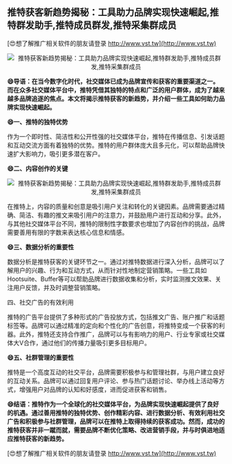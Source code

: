 ## **推特获客新趋势揭秘：工具助力品牌实现快速崛起,推特群发助手,推特成员群发,推特采集群成员**

[😍想了解推广相关软件的朋友请登录 http://www.vst.tw](http://www.vst.tw)

 <center><img src="https://vst.tw/MP4/tuiguang/png/7.png" alt="推特获客新趋势揭秘：工具助力品牌实现快速崛起,推特群发助手,推特成员群发,推特采集群成员"></center>

**😄导语：在当今数字化时代，社交媒体已成为品牌宣传和获客的重要渠道之一。而在众多社交媒体平台中，推特凭借其独特的特点和广泛的用户群体，成为了越来越多品牌追逐的焦点。本文将揭示推特获客的新趋势，并介绍一些工具如何助力品牌实现快速崛起。**

**😄一、推特的独特优势**

作为一个即时性、简洁性和公开性强的社交媒体平台，推特在传播信息、引发话题和互动交流方面有着独特的优势。推特的用户群体庞大且多元化，可以帮助品牌快速扩大影响力，吸引更多潜在客户。

**😄二、内容创作的关键**

 <center><img src="https://vst.tw/MP4/tuiguang/png/3.png" alt="推特获客新趋势揭秘：工具助力品牌实现快速崛起,推特群发助手,推特成员群发,推特采集群成员"></center>

在推特上，内容的质量和创意是吸引用户关注和转化的关键因素。品牌需要通过精确、简洁、有趣的推文来吸引用户的注意力，并鼓励用户进行互动和分享。此外，与其他社交媒体平台不同，推特的限制性字数要求也增加了内容创作的挑战，品牌需要善用有限的字数来表达核心信息和情感。

**😄三、数据分析的重要性**

数据分析是推特获客的关键环节之一。通过对推特数据进行深入分析，品牌可以了解用户的兴趣、行为和互动方式，从而针对性地制定营销策略。一些工具如Hootsuite、Buffer等可以帮助品牌进行数据收集和分析，实时监测推文效果、关注用户反馈，并及时调整营销策略。

四、社交广告的有效利用

推特的广告平台提供了多种形式的广告投放方式，包括推文广告、账户推广和话题标签等。品牌可以通过精准的定向和个性化的广告创意，将推特变成一个获客的利器。此外，推特还支持合作推广，品牌可以与有影响力的用户、行业专家或社交媒体大V合作，通过他们的传播力量吸引更多目标用户。

**😄五、社群管理的重要性**

推特是一个高度互动的社交平台，品牌需要积极参与和管理社群，与用户建立良好的互动关系。品牌可以通过回复用户评论、参与热门话题讨论、举办线上活动等方式，增强用户对品牌的认知和好感度，进而促进获客和销售。

**😄结语：推特作为一个全球化的社交媒体平台，为品牌实现快速崛起提供了良好的机遇。通过善用推特的独特优势、创作精彩内容、进行数据分析、有效利用社交广告和积极参与社群管理，品牌可以在推特上取得持续的获客成功。然而，成功的推特获客并非一蹴而就，需要品牌不断优化策略、改进营销手段，并与时俱进地适应推特获客的新趋势。**

[😍想了解推广相关软件的朋友请登录 http://www.vst.tw](http://www.vst.tw)




